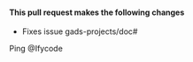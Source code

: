 #### This pull request makes the following changes
- Fixes issue gads-projects/doc#

Ping @Ifycode 
